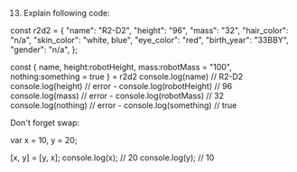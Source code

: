 13. Explain following code:

const r2d2 = {
  "name": "R2-D2",
  "height": "96",
  "mass": "32",
  "hair_color": "n/a",
  "skin_color": "white, blue",
  "eye_color": "red",
  "birth_year": "33BBY",
  "gender": "n/a",
};

const { name, height:robotHeight, mass:robotMass = "100", nothing:something = true } = r2d2
console.log(name)
// R2-D2
console.log(height)
// error - 
console.log(robotHeight)
// 96
console.log(mass)
// error -
console.log(robotMass)
// 32
console.log(nothing)
// error -
console.log(something)
// true



Don't forget swap:

var x = 10,
  y = 20;

[x, y] = [y, x];
console.log(x); // 20
console.log(y); // 10